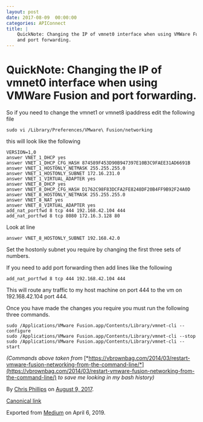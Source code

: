 ```yaml
---
layout: post
date: 2017-08-09  00:00:00
categories: APIConnect
title: |
    QuickNote: Changing the IP of vmnet0 interface when using VMWare Fusion
    and port forwarding.
---
```


# QuickNote: Changing the IP of vmnet0 interface when using VMWare Fusion and port forwarding.

So if you need to change the vmnet1 or vmnet8 ipaddress edit the
following file

```
sudo vi /Library/Preferences/VMware\ Fusion/networking
```

this will look like the following

```
VERSION=1,0
answer VNET_1_DHCP yes
answer VNET_1_DHCP_CFG_HASH 874589F453D90B947397E10B3C9FAEE31AD6691B
answer VNET_1_HOSTONLY_NETMASK 255.255.255.0
answer VNET_1_HOSTONLY_SUBNET 172.16.231.0
answer VNET_1_VIRTUAL_ADAPTER yes
answer VNET_8_DHCP yes
answer VNET_8_DHCP_CFG_HASH D1762C98F83DCFA2FE8248DF20B4FF9B92F24A0D
answer VNET_8_HOSTONLY_NETMASK 255.255.255.0
answer VNET_8_NAT yes
answer VNET_8_VIRTUAL_ADAPTER yes
add_nat_portfwd 8 tcp 444 192.168.42.104 444
add_nat_portfwd 8 tcp 8080 172.16.3.128 80
```

Look at line

```
answer VNET_8_HOSTONLY_SUBNET 192.168.42.0
```

Set the hostonly subnet you require by changing the first three sets of
numbers.

If you need to add port forwarding then add lines like the following

```
add_nat_portfwd 8 tcp 444 192.168.42.104 444
```

This will route any traffic to my host machine on port 444 to the vm on
192.168.42.104 port 444.

Once you have made the changes you require you must run the following
three commands.

```
sudo /Applications/VMware Fusion.app/Contents/Library/vmnet-cli --configure
sudo /Applications/VMware Fusion.app/Contents/Library/vmnet-cli --stop
sudo /Applications/VMware Fusion.app/Contents/Library/vmnet-cli --start
```

*(Commands above taken from*
[*https://vbrownbag.com/2014/03/restart-vmware-fusion-networking-from-the-command-line/*](https://vbrownbag.com/2014/03/restart-vmware-fusion-networking-from-the-command-line/) *to save me looking in my bash history)*





By [Chris Phillips](https://medium.com/@cminion) on
[August 9, 2017](https://medium.com/p/983f3d9011f7).

[Canonical
link](https://medium.com/@cminion/quicknote-changing-the-ip-of-vmnet0-interface-when-using-vmware-fusion-983f3d9011f7)

Exported from [Medium](https://medium.com) on April 6, 2019.
